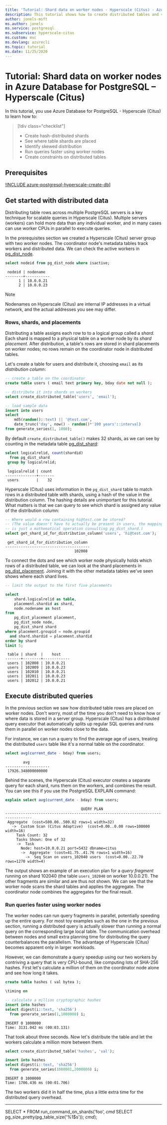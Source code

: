 ```yaml
---
title: 'Tutorial: Shard data on worker nodes - Hyperscale (Citus) - Azure Database for PostgreSQL'
description: This tutorial shows how to create distributed tables and visualize how their data is distributed with Azure Database for PostgreSQL Hyperscale (Citus).
author: jonels-msft
ms.author: jonels
ms.service: postgresql
ms.subservice: hyperscale-citus
ms.custom: mvc
ms.devlang: azurecli
ms.topic: tutorial
ms.date: 11/25/2020
---
```


# Tutorial: Shard data on worker nodes in Azure Database for PostgreSQL – Hyperscale (Citus)

In this tutorial, you use Azure Database for PostgreSQL - Hyperscale (Citus) to learn how to:

> [!div class="checklist"]
> * Create hash-distributed shards
> * See where table shards are placed
> * Identify skewed distribution
> * Run queries faster using worker nodes
> * Create constraints on distributed tables

## Prerequisites

[!INCLUDE azure-postgresql-hyperscale-create-db](../../includes/azure-postgresql-hyperscale-create-db.md)]

## Get started with distributed data

Distributing table rows across multiple PostgreSQL servers is a key technique
for scalable queries in Hyperscale (Citus). Multiple servers (workers) can hold
more data than any individual worker, and in many cases can use worker CPUs in
parallel to execute queries.

In the prerequisites section we created a Hyperscale (Citus) server group with
two worker nodes. The coordinator node's metadata tables track workers and
distributed data. We can check the active workers in
[pg_dist_node](reference-hyperscale-metadata#worker-node-table).

```sql
select nodeid from pg_dist_node where isactive;
```
```
 nodeid | nodename
--------+-----------
      1 | 10.0.0.21
      2 | 10.0.0.23
```

> [!NOTE]
> Nodenames on Hyperscale (Citus) are internal IP addresses in a virtual
> network, and the actual addresses you see may differ.

### Rows, shards, and placements

Distributing a table assigns each row to to a logical group called a *shard.*
Each shard is mapped to a physical table on a worker node by its *shard
placement.* After distribution, a table's rows are stored in shard placements
on worker nodes; no rows remain on the coordinator node in distributed tables.

Let's create a table for users and distribute it, choosing `email` as its
*distribution column*:

```sql
-- create a table on the coordinator
create table users ( email text primary key, bday date not null );

-- distribute it into shards on workers
select create_distributed_table('users', 'email');

-- load sample data
insert into users
select
	md5(random()::text) || '@test.com',
	date_trunc('day', now() - random()*'100 years'::interval)
from generate_series(1, 1000);
```

By default `create_distributed_table()` makes 32 shards, as we can see by
counting in the metadata table
[pg_dist_shard](reference-hyperscale-metadata#shard-table):

```sql
select logicalrelid, count(shardid)
  from pg_dist_shard
 group by logicalrelid;
```
```
 logicalrelid | count
--------------+-------
 users        |    32
```

Hyperscale (Citus) uses information in the `pg_dist_shard` table to match rows
in a distributed table with shards, using a hash of the value in the
distribution column. The hashing details are unimportant for this tutorial.
What matters is that we can query to see which shard is assigned any value of
the distribution column:

```sql
-- Where would a row containing hi@test.com be stored?
-- (The value doesn't have to actually be present in users, the mapping
-- is just a mathematical operation consulting pg_dist_shard.)
select get_shard_id_for_distribution_column('users', 'hi@test.com');
```
```
 get_shard_id_for_distribution_column
--------------------------------------
                               102008
```

To connect the dots and see which worker node physically holds which rows of a
distributed table, we can look at the shard placements in
[pg_dist_placement](reference-hyperscale-metadata#shard-placement-table).
Joining it with the other metadata tables we've seen shows where each shard
lives.

```sql
-- limit the output to the first five placements

select
	shard.logicalrelid as table,
	placement.shardid as shard,
	node.nodename as host
from
	pg_dist_placement placement,
	pg_dist_node node,
	pg_dist_shard shard
where placement.groupid = node.groupid
  and shard.shardid = placement.shardid
order by shard
limit 5;
```
```
 table | shard  |    host
-------+--------+------------
 users | 102008 | 10.0.0.21
 users | 102009 | 10.0.0.23
 users | 102010 | 10.0.0.21
 users | 102011 | 10.0.0.23
 users | 102012 | 10.0.0.21
```

## Execute distributed queries

In the previous section we saw how distributed table rows are placed on worker
nodes. Don't worry, most of the time you don't need to know how or where data
is stored in a server group. Hyperscale (Citus) has a distributed query
executor that automatically splits up regular SQL queries and runs them in
parallel on worker nodes close to the data.

For instance, we can run a query to find the average age of users, treating the
distributed `users` table like it's a normal table on the coordinator.

```sql
select avg(current_date - bday) from users;
```
```
        avg
--------------------
 17926.348000000000
```

Behind the scenes, the Hyperscale (Citus) executor creates a separate query for
each shard, runs them on the workers, and combines the result. You can see this
if you use the PostgreSQL EXPLAIN command:

```sql
explain select avg(current_date - bday) from users;
```
```
                                  QUERY PLAN
----------------------------------------------------------------------------------
 Aggregate  (cost=500.00..500.02 rows=1 width=32)
   ->  Custom Scan (Citus Adaptive)  (cost=0.00..0.00 rows=100000 width=16)
     Task Count: 32
     Tasks Shown: One of 32
     ->  Task
       Node: host=10.0.0.21 port=5432 dbname=citus
       ->  Aggregate  (cost=41.75..41.76 rows=1 width=16)
         ->  Seq Scan on users_102040 users  (cost=0.00..22.70 rows=1270 width=4)
```

The output shows an example of an execution plan for a *query fragment* running
on shard 102040 (the table `users_102040` on worker 10.0.0.21). The other
fragments are similar and are thus not shown. We can see that the worker node
scans the shard tables and applies the aggregate. The coordinator node combines
the aggregates for the final result.

### Run queries faster using worker nodes

The worker nodes can run query fragments in parallel, potentially speeding up
the entire query. For most toy examples such as the one in the previous
section, running a distributed query is actually slower than running a normal
query on the corresponding large local table.  The communication overhead
between nodes and small extra planning time for distributing the query
counterbalances the parallelism. The advantage of Hyperscale (Citus) becomes
apparent only in larger workloads.

However, we can demonstrate a query speedup using our two workers by contriving
a query that is very CPU-bound, like computing lots of SHA-256 hashes. First
let's calculate a million of them on the coordinator node alone and see how
long it takes.

```sql
create table hashes ( val bytea );

\timing on

-- calculate a million cryptographic hashes
insert into hashes
select digest(i::text, 'sha256')
  from generate_series(1,1000000) i;
```
```
INSERT 0 1000000
Time: 3131.042 ms (00:03.131)
```

That took about three seconds. Now let's distribute the table and let the
workers calculate a million more between them.

```sql
select create_distributed_table('hashes', 'val');

insert into hashes
select digest(i::text, 'sha256')
  from generate_series(1000001,2000000) i;
```
```
INSERT 0 1000000
Time: 1706.436 ms (00:01.706)
```

The two workers did it in half the time, plus a little extra time for the
distributed query overhead.


--------------------------------------------------------

SELECT *
FROM run_command_on_shards('foo', $cmd$
  SELECT pg_size_pretty(pg_table_size('%1$s'));
$cmd$);

